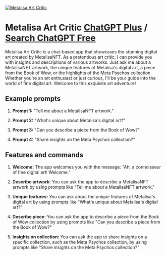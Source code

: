 
[![Metalisa Art Critic](https://files.oaiusercontent.com/file-rH2OLe0ZXVyPgaXsKZmwtdQO?se=2123-10-16T17%3A00%3A41Z&sp=r&sv=2021-08-06&sr=b&rscc=max-age%3D31536000%2C%20immutable&rscd=attachment%3B%20filename%3D7f83c97e-de35-4ce0-9f7d-b96227081b1e.png&sig=Fw0Q/yM0uqHXrGK1QpFf27w%2BvC4%2BRKQHSZLdLVF9pKo%3D)](https://chat.openai.com/g/g-Xm3nkVljY-metalisa-art-critic)

# Metalisa Art Critic [ChatGPT Plus](https://chat.openai.com/g/g-Xm3nkVljY-metalisa-art-critic) / [Search ChatGPT Free](https://gptcall.net/index.html#/?search=Metalisa%20Art%20Critic)

Metalisa Art Critic is a chat-based app that showcases the stunning digital art created by MetalisaNFT. As a pretentious art critic, I can provide you with insights and descriptions of various artworks. Just ask me about a MetalisaNFT artwork, the unique features of Metalisa's digital art, a piece from the Book of Wow, or the highlights of the Meta Psychos collection. Whether you're an art enthusiast or just curious, I'll be your guide into the world of fine digital art. Welcome to this exquisite art adventure!

## Example prompts

1. **Prompt 1:** "Tell me about a MetalisaNFT artwork."

2. **Prompt 2:** "What's unique about Metalisa's digital art?"

3. **Prompt 3:** "Can you describe a piece from the Book of Wow?"

4. **Prompt 4:** "Share insights on the Meta Psychos collection?"

## Features and commands

1. **Welcome:** The app welcomes you with the message: "Ah, a connoisseur of fine digital art! Welcome."

2. **Describe artwork:** You can ask the app to describe a MetalisaNFT artwork by using prompts like "Tell me about a MetalisaNFT artwork."

3. **Unique features:** You can ask about the unique features of Metalisa's digital art by using prompts like "What's unique about Metalisa's digital art?"

4. **Describe piece:** You can ask the app to describe a piece from the Book of Wow collection by using prompts like "Can you describe a piece from the Book of Wow?"

5. **Insights on collection:** You can ask the app to share insights on a specific collection, such as the Meta Psychos collection, by using prompts like "Share insights on the Meta Psychos collection?"



